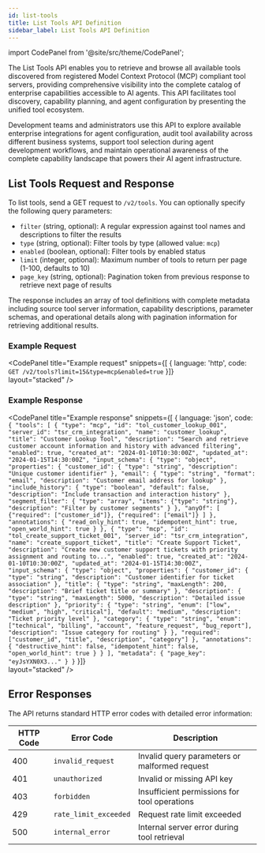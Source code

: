 ```yaml
---
id: list-tools
title: List Tools API Definition
sidebar_label: List Tools API Definition
---
```


import CodePanel from '@site/src/theme/CodePanel';

The List Tools API enables you to retrieve and browse all available tools discovered from registered Model Context Protocol (MCP) compliant tool servers, providing comprehensive visibility into the complete catalog of enterprise capabilities accessible to AI agents. This API facilitates tool discovery, capability planning, and agent configuration by presenting the unified tool ecosystem.

Development teams and administrators use this API to explore available enterprise integrations for agent configuration, audit tool availability across different business systems, support tool selection during agent development workflows, and maintain operational awareness of the complete capability landscape that powers their AI agent infrastructure.

## List Tools Request and Response

To list tools, send a GET request to `/v2/tools`. You can optionally specify the following query parameters:

- `filter` (string, optional): A regular expression against tool names and descriptions to filter the results
- `type` (string, optional): Filter tools by type (allowed value: `mcp`)
- `enabled` (boolean, optional): Filter tools by enabled status
- `limit` (integer, optional): Maximum number of tools to return per page (1-100, defaults to 10)
- `page_key` (string, optional): Pagination token from previous response to retrieve next page of results

The response includes an array of tool definitions with complete metadata including source tool server information, capability descriptions, parameter schemas, and operational details along with pagination information for retrieving additional results.

### Example Request

<CodePanel
  title="Example request"
  snippets={[
    {
      language: 'http',
      code: `GET /v2/tools?limit=15&type=mcp&enabled=true`
    }]}  
  layout="stacked"
/>

### Example Response

<CodePanel
  title="Example response"
  snippets={[
    {
      language: 'json',
      code: `{
  "tools": [
    {
      "type": "mcp",
      "id": "tol_customer_lookup_001",
      "server_id": "tsr_crm_integration",
      "name": "customer_lookup",
      "title": "Customer Lookup Tool",
      "description": "Search and retrieve customer account information and history with advanced filtering",
      "enabled": true,
      "created_at": "2024-01-10T10:30:00Z",
      "updated_at": "2024-01-15T14:30:00Z",
      "input_schema": {
        "type": "object",
        "properties": {
          "customer_id": {
            "type": "string",
            "description": "Unique customer identifier"
          },
          "email": {
            "type": "string",
            "format": "email",
            "description": "Customer email address for lookup"
          },
          "include_history": {
            "type": "boolean",
            "default": false,
            "description": "Include transaction and interaction history"
          },
          "segment_filter": {
            "type": "array",
            "items": {"type": "string"},
            "description": "Filter by customer segments"
          }
        },
        "anyOf": [
          {"required": ["customer_id"]},
          {"required": ["email"]}
        ]
      },
      "annotations": {
        "read_only_hint": true,
        "idempotent_hint": true,
        "open_world_hint": true
      }
    },
    {
      "type": "mcp",
      "id": "tol_create_support_ticket_001",
      "server_id": "tsr_crm_integration",
      "name": "create_support_ticket",
      "title": "Create Support Ticket",
      "description": "Create new customer support tickets with priority assignment and routing to...",
      "enabled": true,
      "created_at": "2024-01-10T10:30:00Z",
      "updated_at": "2024-01-15T14:30:00Z",
      "input_schema": {
        "type": "object",
        "properties": {
          "customer_id": {
            "type": "string",
            "description": "Customer identifier for ticket association"
          },
          "title": {
            "type": "string",
            "maxLength": 200,
            "description": "Brief ticket title or summary"
          },
          "description": {
            "type": "string",
            "maxLength": 5000,
            "description": "Detailed issue description"
          },
          "priority": {
            "type": "string",
            "enum": ["low", "medium", "high", "critical"],
            "default": "medium",
            "description": "Ticket priority level"
          },
          "category": {
            "type": "string",
            "enum": ["technical", "billing", "account", "feature_request", "bug_report"],
            "description": "Issue category for routing"
          }
        },
        "required": ["customer_id", "title", "description", "category"]
      },
      "annotations": {
        "destructive_hint": false,
        "idempotent_hint": false,
        "open_world_hint": true
      }
    }
  ],
  "metadata": {
    "page_key": "eyJsYXN0X3..."
  }
}`
    }]}  
  layout="stacked"
/>

## Error Responses

The API returns standard HTTP error codes with detailed error information:

| HTTP Code | Error Code | Description |
|-----------|------------|-------------|
| 400 | `invalid_request` | Invalid query parameters or malformed request |
| 401 | `unauthorized` | Invalid or missing API key |
| 403 | `forbidden` | Insufficient permissions for tool operations |
| 429 | `rate_limit_exceeded` | Request rate limit exceeded |
| 500 | `internal_error` | Internal server error during tool retrieval |
